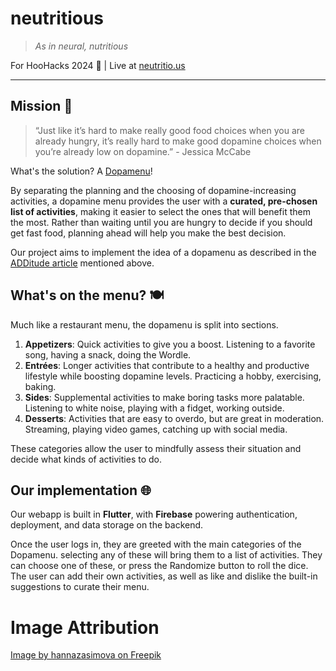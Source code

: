 # neutritious
> _As in neural, nutritious_

For HooHacks 2024 🦉 | Live at [neutritio.us](https://neutritio.us)

---

## Mission 🚀

> “Just like it’s hard to make really good food choices when you are already hungry, it’s really hard to make good dopamine choices when you’re already low on dopamine.”
> \- Jessica McCabe

What's the solution? A [Dopamenu](https://www.additudemag.com/dopamenu-dopamine-menu-adhd-brain/)!

By separating the planning and the choosing of dopamine-increasing activities, a dopamine menu provides the user with a **curated, pre-chosen list of activities**, making it easier to select the ones that will benefit them the most. Rather than waiting until you are hungry to decide if you should get fast food, planning ahead will help you make the best decision.

Our project aims to implement the idea of a dopamenu as described in the [ADDitude article](https://www.additudemag.com/dopamenu-dopamine-menu-adhd-brain/) mentioned above.

## What's on the menu? 🍽️

Much like a restaurant menu, the dopamenu is split into sections.

1. **Appetizers**: Quick activities to give you a boost. Listening to a favorite song, having a snack, doing the Wordle.
2. **Entrées**: Longer activities that contribute to a healthy and productive lifestyle while boosting dopamine levels. Practicing a hobby, exercising, baking.
3. **Sides**: Supplemental activities to make boring tasks more palatable. Listening to white noise, playing with a fidget, working outside.
4. **Desserts**: Activities that are easy to overdo, but are great in moderation. Streaming, playing video games, catching up with social media.

These categories allow the user to mindfully assess their situation and decide what kinds of activities to do.

## Our implementation 🌐

Our webapp is built in **Flutter**, with **Firebase** powering authentication, deployment, and data storage on the backend.

Once the user logs in, they are greeted with the main categories of the Dopamenu. selecting any of these will bring them to a list of activities. They can choose one of these, or press the Randomize button to roll the dice. The user can add their own activities, as well as like and dislike the built-in suggestions to curate their menu.

# Image Attribution
<a href="https://www.freepik.com/free-vector/isometric-dice-variants-black-game-cubes-isolated-white-background-all-possible-turns-collection_13090027.htm#fromView=search&page=1&position=13&uuid=4d096874-94d5-41a9-b412-5a7c732504c3">Image by hannazasimova on Freepik</a>